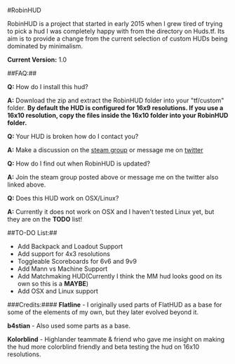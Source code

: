 #RobinHUD

RobinHUD is a project that started in early 2015 when I grew tired of trying to pick a hud I was completely happy with from the directory on Huds.tf. Its aim is to provide a change from the current selection of custom HUDs being dominated by minimalism. 

**Current Version:** 1.0

##FAQ:##

**Q:** How do I install this hud?

**A:** Download the zip and extract the RobinHUD folder into your "tf/custom" folder. **By default the HUD is configured for 16x9 resolutions. If you use a 16x10 resolution, copy the files inside the 16x10 folder into your RobinHUD folder.**

**Q:** Your HUD is broken how do I contact you?

**A:** Make a discussion on the [steam group](http://steamcommunity.com/groups/RobinHUD) or message me on [twitter](https://twitter.com/ReddRibbonRobin)

**Q:** How do I find out when RobinHUD is updated?

**A:** Join the steam group posted above or message me on the twitter also linked above.

**Q:** Does this HUD work on OSX/Linux?

**A:** Currently it does not work on OSX and I haven't tested Linux yet, but they are on the **TODO** list!


##TO-DO List:##
* Add Backpack and Loadout Support
* Add support for 4x3 resolutions
* Toggleable Scoreboards for 6v6 and 9v9
* Add Mann vs Machine Support
* Add Matchmaking HUD(Currently I think the MM hud looks good on its own so this is a **MAYBE**)
* Add OSX and Linux support

###Credits:####
**Flatline** - I originally used parts of FlatHUD as a base for some of the elements of my own, but they later evolved beyond it.

**b4stian** - Also used some parts as a base. 

**Kolorblind** - Highlander teammate & friend who gave me insight on making the hud more colorblind friendly and beta testing the hud on 16x10 resolutions.


